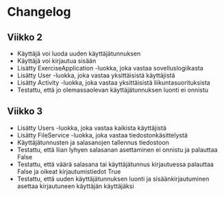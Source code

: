 # Changelog

## Viikko 2

- Käyttäjä voi luoda uuden käyttäjätunnuksen
- Käyttäjä voi kirjautua sisään
- Lisätty ExerciseApplication -luokka, joka vastaa sovelluslogiikasta
- Lisätty User -luokka, joka vastaa yksittäisistä käyttäjistä
- Lisätty Activity -luokka, joka vastaa yksittäisistä liikuntasuorituksista
- Testattu, että jo olemassaolevan käyttäjätunnuksen luonti ei onnistu

## Viikko 3

- Lisätty Users -luokka, joka vastaa kaikista käyttäjistä
- Lisätty FileService -luokka, joka vastaa tiedostonkäsittelystä
- Käyttäjätunnusten ja salasanojen tallennus tiedostoon
- Testattu, että liian lyhyen salasanan asettaminen ei onnistu ja palauttaa False
- Testattu, että väärä salasana tai käyttäjätunnus kirjautuessa palauttaa False ja oikeat kirjautumistiedot True
- Testattu, että uuden käyttäjätunnuksen luonti ja sisäänkirjautuminen asettaa kirjautuneen käyttäjän käyttäjäksi

